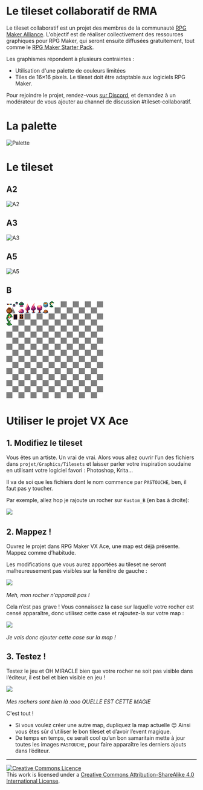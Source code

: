 # Le tileset collaboratif de RMA

Le tileset collaboratif est un projet des membres de la communauté [RPG Maker Alliance](https://rpgmakeralliance.com/). L'objectif est de réaliser collectivement des ressources graphiques pour RPG Maker, qui seront ensuite diffusées gratuitement, tout comme le [RPG Maker Starter Pack](https://wiki.rpgmakeralliance.com/starterpack).

Les graphismes répondent à plusieurs contraintes :

- Utilisation d'une palette de couleurs limitées
- Tiles de 16×16 pixels. Le tileset doit être adaptable aux logiciels RPG Maker.

Pour rejoindre le projet, rendez-vous [sur Discord](https://discordapp.com/invite/RrBppaj), et demandez à un modérateur de vous ajouter au channel de discussion #tileset-collaboratif.

# La palette

![Palette](Palette.png)

# Le tileset

## A2

![A2](projet/Graphics/Tilesets/Kustom_A2.png)

## A3

![A3](projet/Graphics/Tilesets/Kustom_A3.png)

## A5

![A5](projet/Graphics/Tilesets/Kustom_A5.png)

## B

![B](projet/Graphics/Tilesets/Kustom_B.png)

# Utiliser le projet VX Ace

## 1. Modifiez le tileset

Vous êtes un artiste. Un vrai de vrai. Alors vous allez ouvrir l’un des fichiers dans `projet/Graphics/Tilesets` et laisser parler votre inspiration soudaine en utilisant votre logiciel favori : Photoshop, Krita…

Il va de soi que les fichiers dont le nom commence par `PASTOUCHE`, ben, il faut pas y toucher.

Par exemple, allez hop je rajoute un rocher sur `Kustom_B` (en bas à droite):

![](README_assets/1.png)

## 2. Mappez !

Ouvrez le projet dans RPG Maker VX Ace, une map est déjà présente. Mappez comme d’habitude.

Les modifications que vous aurez apportées au tileset ne seront malheureusement pas visibles sur la fenêtre de gauche :

![](README_assets/2.png)

*Meh, mon rocher n’apparaît pas !*

Cela n’est pas grave ! Vous connaissez la case sur laquelle votre rocher est censé apparaître, donc utilisez cette case et rajoutez-la sur votre map :

![](README_assets/3.png)

*Je vais donc ajouter cette case sur la map !*

## 3. Testez !

Testez le jeu et OH MIRACLE bien que votre rocher ne soit pas visible dans l’éditeur, il est bel et bien visible en jeu !

![](README_assets/4.png)

*Mes rochers sont bien là :ooo QUELLE EST CETTE MAGIE*

C'est tout !

- Si vous voulez créer une autre map, dupliquez la map actuelle 😊 Ainsi vous êtes sûr d’utiliser le bon tileset et d’avoir l’event magique.
- De temps en temps, ce serait cool qu’un bon samaritain mette à jour toutes les images `PASTOUCHE`, pour faire apparaître les derniers ajouts dans l’éditeur.

---

<a rel="license" href="http://creativecommons.org/licenses/by-sa/4.0/"><img alt="Creative Commons Licence" style="border-width:0" src="https://i.creativecommons.org/l/by-sa/4.0/88x31.png" /></a><br />This work is licensed under a <a rel="license" href="http://creativecommons.org/licenses/by-sa/4.0/">Creative Commons Attribution-ShareAlike 4.0 International License</a>.
